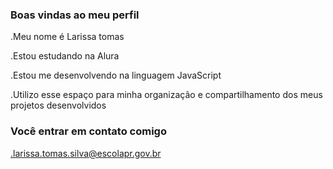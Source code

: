 ### Boas vindas ao meu perfil 
.Meu nome é Larissa tomas

.Estou estudando na Alura

.Estou me desenvolvendo na linguagem JavaScript

.Utilizo esse espaço para minha organização e compartilhamento dos meus projetos desenvolvidos 

### Você entrar em contato comigo

.larissa.tomas.silva@escolapr.gov.br
